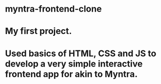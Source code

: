 # myntra-frontend-clone
# My first project.
# Used basics of HTML, CSS and JS to develop a very simple interactive frontend app for akin to Myntra.
